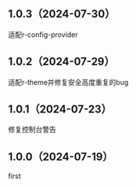 ## 1.0.3（2024-07-30）
适配r-config-provider
## 1.0.2（2024-07-29）
适配r-theme并修复安全高度重复的bug
## 1.0.1（2024-07-23）
修复控制台警告
## 1.0.0（2024-07-19）
first
